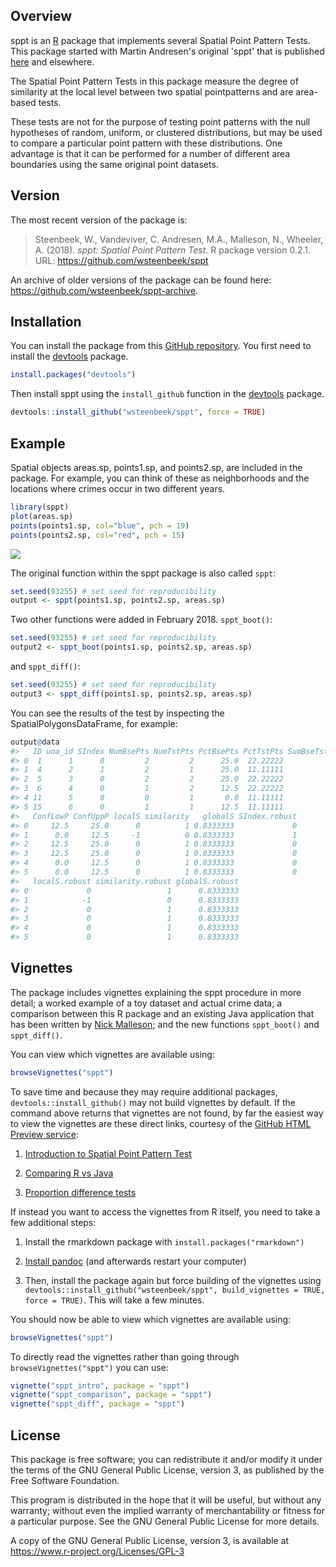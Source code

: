 <!-- README.md is generated from README.Rmd. Please edit that file -->
Overview
--------

sppt is an [R](https://www.r-project.org) package that implements several Spatial Point Pattern Tests. This package started with Martin Andresen's original 'sppt' that is published [here](http://jrc.sagepub.com/content/48/1/58) and elsewhere.

The Spatial Point Pattern Tests in this package measure the degree of similarity at the local level between two spatial pointpatterns and are area-based tests.

These tests are not for the purpose of testing point patterns with the null hypotheses of random, uniform, or clustered distributions, but may be used to compare a particular point pattern with these distributions. One advantage is that it can be performed for a number of different area boundaries using the same original point datasets.

Version
-------

The most recent version of the package is:

> Steenbeek, W., Vandeviver, C. Andresen, M.A., Malleson, N., Wheeler, A. (2018). *sppt: Spatial Point Pattern Test*. R package version 0.2.1. URL: <https://github.com/wsteenbeek/sppt>

An archive of older versions of the package can be found here: <https://github.com/wsteenbeek/sppt-archive>.

Installation
------------

You can install the package from this [GitHub repository](https://github.com/wsteenbeek/sppt). You first need to install the [devtools](https://CRAN.R-project.org/package=devtools) package.

``` r
install.packages("devtools")
```

Then install sppt using the `install_github` function in the [devtools](https://CRAN.R-project.org/package=devtools) package.

``` r
devtools::install_github("wsteenbeek/sppt", force = TRUE)
```

Example
-------

Spatial objects areas.sp, points1.sp, and points2.sp, are included in the package. For example, you can think of these as neighborhoods and the locations where crimes occur in two different years.

``` r
library(sppt)
plot(areas.sp)
points(points1.sp, col="blue", pch = 19)
points(points2.sp, col="red", pch = 15)
```

![](man/figures/README-unnamed-chunk-4-1.png)

The original function within the sppt package is also called `sppt`:

``` r
set.seed(93255) # set seed for reproducibility
output <- sppt(points1.sp, points2.sp, areas.sp)
```

Two other functions were added in February 2018. `sppt_boot()`:

``` r
set.seed(93255) # set seed for reproducibility
output2 <- sppt_boot(points1.sp, points2.sp, areas.sp)
```

and `sppt_diff()`:

``` r
set.seed(93255) # set seed for reproducibility
output3 <- sppt_diff(points1.sp, points2.sp, areas.sp)
```

You can see the results of the test by inspecting the SpatialPolygonsDataFrame, for example:

``` r
output@data
#>   ID uoa_id SIndex NumBsePts NumTstPts PctBsePts PctTstPts SumBseTstPts
#> 0  1      1      0         2         2      25.0  22.22222            4
#> 1  4      2      1         2         1      25.0  11.11111            3
#> 2  5      3      0         2         2      25.0  22.22222            4
#> 3  6      4      0         1         2      12.5  22.22222            3
#> 4 11      5      0         0         1       0.0  11.11111            1
#> 5 15      6      0         1         1      12.5  11.11111            2
#>   ConfLowP ConfUppP localS similarity   globalS SIndex.robust
#> 0     12.5     25.0      0          1 0.8333333             0
#> 1      0.0     12.5     -1          0 0.8333333             1
#> 2     12.5     25.0      0          1 0.8333333             0
#> 3     12.5     25.0      0          1 0.8333333             0
#> 4      0.0     12.5      0          1 0.8333333             0
#> 5      0.0     12.5      0          1 0.8333333             0
#>   localS.robust similarity.robust globalS.robust
#> 0             0                 1      0.8333333
#> 1            -1                 0      0.8333333
#> 2             0                 1      0.8333333
#> 3             0                 1      0.8333333
#> 4             0                 1      0.8333333
#> 5             0                 1      0.8333333
```

Vignettes
---------

The package includes vignettes explaining the sppt procedure in more detail; a worked example of a toy dataset and actual crime data; a comparison between this R package and an existing Java application that has been written by [Nick Malleson](http://nickmalleson.co.uk/); and the new functions `sppt_boot()` and `sppt_diff()`.

You can view which vignettes are available using:

``` r
browseVignettes("sppt")
```

To save time and because they may require additional packages, `devtools::install_github()` may not build vignettes by default. If the command above returns that vignettes are not found, by far the easiest way to view the vignettes are these direct links, courtesy of the [GitHub HTML Preview service](http://htmlpreview.github.io/):

1.  [Introduction to Spatial Point Pattern Test](http://htmlpreview.github.io/?https://github.com/wsteenbeek/sppt/blob/master/inst/doc/sppt_intro.html)

2.  [Comparing R vs Java](http://htmlpreview.github.io/?https://github.com/wsteenbeek/sppt/blob/master/inst/doc/sppt_comparison.html)

3.  [Proportion difference tests](http://htmlpreview.github.io/?https://github.com/wsteenbeek/sppt/blob/master/inst/doc/sppt_diff.html)

If instead you want to access the vignettes from R itself, you need to take a few additional steps:

1.  Install the rmarkdown package with `install.packages("rmarkdown")`

2.  [Install pandoc](http://johnmacfarlane.net/pandoc/installing.html) (and afterwards restart your computer)

3.  Then, install the package again but force building of the vignettes using `devtools::install_github("wsteenbeek/sppt", build_vignettes = TRUE, force = TRUE)`. This will take a few minutes.

You should now be able to view which vignettes are available using:

``` r
browseVignettes("sppt")
```

To directly read the vignettes rather than going through `browseVignettes("sppt")` you can use:

``` r
vignette("sppt_intro", package = "sppt")
vignette("sppt_comparison", package = "sppt")
vignette("sppt_diff", package = "sppt")
```

License
-------

This package is free software; you can redistribute it and/or modify it under the terms of the GNU General Public License, version 3, as published by the Free Software Foundation.

This program is distributed in the hope that it will be useful, but without any warranty; without even the implied warranty of merchantability or fitness for a particular purpose. See the GNU General Public License for more details.

A copy of the GNU General Public License, version 3, is available at <https://www.r-project.org/Licenses/GPL-3>
